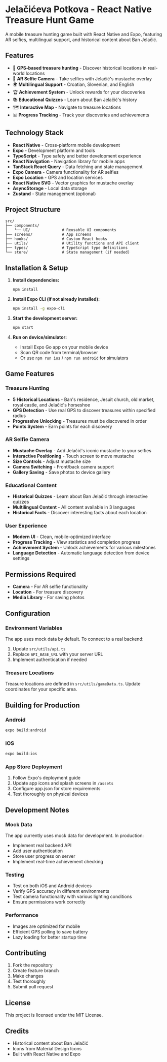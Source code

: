 # Jelačićeva Potkova - React Native Treasure Hunt Game

A mobile treasure hunting game built with React Native and Expo, featuring AR selfies, multilingual support, and historical content about Ban Jelačić.

## Features

- 📍 **GPS-based treasure hunting** - Discover historical locations in real-world locations
- 📱 **AR Selfie Camera** - Take selfies with Jelačić's mustache overlay
- 🌍 **Multilingual Support** - Croatian, Slovenian, and English
- 🏆 **Achievement System** - Unlock rewards for your discoveries
- 📚 **Educational Quizzes** - Learn about Ban Jelačić's history
- 🗺️ **Interactive Map** - Navigate to treasure locations
- 📊 **Progress Tracking** - Track your discoveries and achievements

## Technology Stack

- **React Native** - Cross-platform mobile development
- **Expo** - Development platform and tools
- **TypeScript** - Type safety and better development experience
- **React Navigation** - Navigation library for mobile apps
- **TanStack React Query** - Data fetching and state management
- **Expo Camera** - Camera functionality for AR selfies
- **Expo Location** - GPS and location services
- **React Native SVG** - Vector graphics for mustache overlay
- **AsyncStorage** - Local data storage
- **Zustand** - State management (optional)

## Project Structure

```
src/
├── components/
│   └── UI/              # Reusable UI components
├── screens/             # App screens
├── hooks/               # Custom React hooks
├── utils/               # Utility functions and API client
├── types/               # TypeScript type definitions
└── store/               # State management (if needed)
```

## Installation & Setup

1. **Install dependencies:**
   ```bash
   npm install
   ```

2. **Install Expo CLI (if not already installed):**
   ```bash
   npm install -g expo-cli
   ```

3. **Start the development server:**
   ```bash
   npm start
   ```

4. **Run on device/simulator:**
   - Install Expo Go app on your mobile device
   - Scan QR code from terminal/browser
   - Or use `npm run ios` / `npm run android` for simulators

## Game Features

### Treasure Hunting
- **5 Historical Locations** - Ban's residence, Jesuit church, old market, royal castle, and Jelačić's horseshoe
- **GPS Detection** - Use real GPS to discover treasures within specified radius
- **Progressive Unlocking** - Treasures must be discovered in order
- **Points System** - Earn points for each discovery

### AR Selfie Camera
- **Mustache Overlay** - Add Jelačić's iconic mustache to your selfies
- **Interactive Positioning** - Touch screen to move mustache
- **Size Controls** - Adjust mustache size
- **Camera Switching** - Front/back camera support
- **Gallery Saving** - Save photos to device gallery

### Educational Content
- **Historical Quizzes** - Learn about Ban Jelačić through interactive quizzes
- **Multilingual Content** - All content available in 3 languages
- **Historical Facts** - Discover interesting facts about each location

### User Experience
- **Modern UI** - Clean, mobile-optimized interface
- **Progress Tracking** - View statistics and completion progress
- **Achievement System** - Unlock achievements for various milestones
- **Language Detection** - Automatic language detection from device settings

## Permissions Required

- **Camera** - For AR selfie functionality
- **Location** - For treasure discovery
- **Media Library** - For saving photos

## Configuration

### Environment Variables
The app uses mock data by default. To connect to a real backend:

1. Update `src/utils/api.ts`
2. Replace `API_BASE_URL` with your server URL
3. Implement authentication if needed

### Treasure Locations
Treasure locations are defined in `src/utils/gameData.ts`. Update coordinates for your specific area.

## Building for Production

### Android
```bash
expo build:android
```

### iOS
```bash
expo build:ios
```

### App Store Deployment
1. Follow Expo's deployment guide
2. Update app icons and splash screens in `/assets`
3. Configure app.json for store requirements
4. Test thoroughly on physical devices

## Development Notes

### Mock Data
The app currently uses mock data for development. In production:
- Implement real backend API
- Add user authentication
- Store user progress on server
- Implement real-time achievement checking

### Testing
- Test on both iOS and Android devices
- Verify GPS accuracy in different environments
- Test camera functionality with various lighting conditions
- Ensure permissions work correctly

### Performance
- Images are optimized for mobile
- Efficient GPS polling to save battery
- Lazy loading for better startup time

## Contributing

1. Fork the repository
2. Create feature branch
3. Make changes
4. Test thoroughly
5. Submit pull request

## License

This project is licensed under the MIT License.

## Credits

- Historical content about Ban Jelačić
- Icons from Material Design Icons
- Built with React Native and Expo
